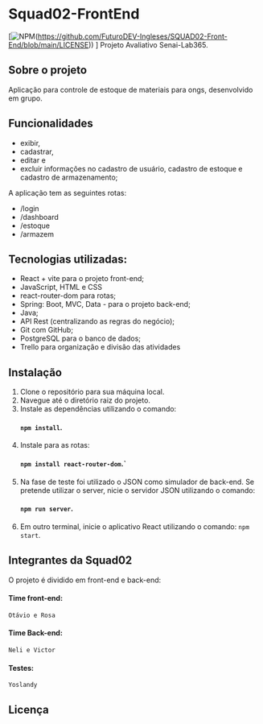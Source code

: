 # Squad02-FrontEnd
[![NPM](https://img.shields.io/npm/l/react)(https://github.com/FuturoDEV-Ingleses/SQUAD02-Front-End/blob/main/LICENSE)) ]
Projeto Avaliativo Senai-Lab365.
## Sobre o projeto
Aplicação para controle de estoque de materiais para ongs, desenvolvido em grupo.

## Funcionalidades
- exibir,
- cadastrar,
- editar e
-  excluir informações no cadastro de usuário, cadastro de estoque e cadastro de armazenamento;

A aplicação tem as seguintes rotas:
- /login
- /dashboard
- /estoque
- /armazem

## Tecnologias utilizadas:
- React + vite para o projeto front-end;
- JavaScript, HTML e CSS
- react-router-dom para rotas;
- Spring: Boot, MVC, Data - para o projeto back-end;
- Java;
- API Rest (centralizando as regras do negócio);
- Git com GitHub;
- PostgreSQL para o banco de dados;
- Trello para organização e divisão das atividades

## Instalação
1. Clone o repositório para sua máquina local.
2. Navegue até o diretório raiz do projeto.
3. Instale as dependências utilizando o comando:
     #### `npm install`.
4. Instale para as rotas:
    #### `npm install react-router-dom`.` 
5. Na fase de teste foi utilizado o JSON como simulador de back-end. Se pretende utilizar o server, nicie o servidor JSON utilizando o comando:
   #### `npm run server`.
7. Em outro terminal, inicie o aplicativo React utilizando o comando: `npm start`.

## Integrantes da Squad02
O projeto é dividido em front-end e back-end:
#### Time front-end:
    Otávio e Rosa
#### Time Back-end: 
    Neli e Victor
#### Testes: 
    Yoslandy

## Licença
